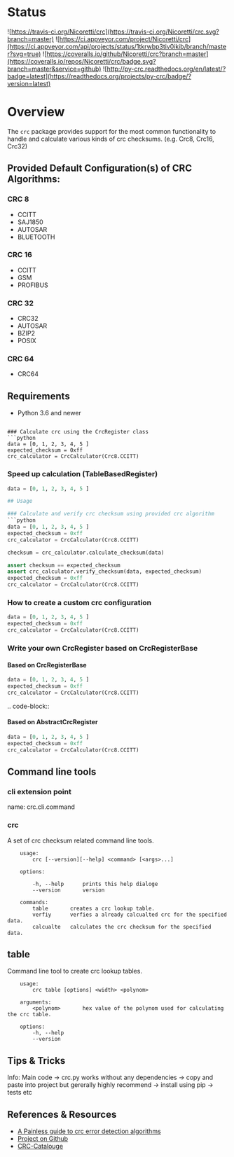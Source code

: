 # Status

![https://travis-ci.org/Nicoretti/crc](https://travis-ci.org/Nicoretti/crc.svg?branch=master)
![https://ci.appveyor.com/project/Nicoretti/crc](https://ci.appveyor.com/api/projects/status/1tkrwbp3tiv0ikib/branch/master?svg=true)
![https://coveralls.io/github/Nicoretti/crc?branch=master](https://coveralls.io/repos/Nicoretti/crc/badge.svg?branch=master&service=github)
![http://py-crc.readthedocs.org/en/latest/?badge=latest](https://readthedocs.org/projects/py-crc/badge/?version=latest)

# Overview
The `crc` package provides support for the most common functionality to handle and calculate various kinds of crc checksums.
(e.g. Crc8, Crc16, Crc32)

## Provided Default Configuration(s) of CRC Algorithms:

### CRC 8
* CCITT
* SAJ1850
* AUTOSAR
* BLUETOOTH

### CRC 16
* CCITT
* GSM
* PROFIBUS

### CRC 32
* CRC32
* AUTOSAR
* BZIP2
* POSIX

### CRC 64
* CRC64

## Requirements
* Python 3.6 and newer

```

### Calculate crc using the CrcRegister class
```python
data = [0, 1, 2, 3, 4, 5 ]
expected_checksum = 0xff
crc_calculator = CrcCalculator(Crc8.CCITT)
```

### Speed up calculation (TableBasedRegister)
```python
data = [0, 1, 2, 3, 4, 5 ]

## Usage

### Calculate and verify crc checksum using provided crc algorithm
```python
data = [0, 1, 2, 3, 4, 5 ]
expected_checksum = 0xff
crc_calculator = CrcCalculator(Crc8.CCITT)

checksum = crc_calculator.calculate_checksum(data)

assert checksum == expected_checksum
assert crc_calculator.verify_checksum(data, expected_checksum)
expected_checksum = 0xff
crc_calculator = CrcCalculator(Crc8.CCITT)
```

### How to create a custom crc configuration
```python
data = [0, 1, 2, 3, 4, 5 ]
expected_checksum = 0xff
crc_calculator = CrcCalculator(Crc8.CCITT)
```

### Write your own CrcRegister based on CrcRegisterBase

#### Based on CrcRegisterBase

```python
data = [0, 1, 2, 3, 4, 5 ]
expected_checksum = 0xff
crc_calculator = CrcCalculator(Crc8.CCITT)
```
.. code-block::


#### Based on AbstractCrcRegister
```python
data = [0, 1, 2, 3, 4, 5 ]
expected_checksum = 0xff
crc_calculator = CrcCalculator(Crc8.CCITT)
```


## Command line tools

### cli extension point
name:  crc.cli.command

### crc
A set of crc checksum related command line tools.

```
    usage:
        crc [--version][--help] <command> [<args>...]

    options:

        -h, --help      prints this help dialoge
        --version       version

    commands:
        table       creates a crc lookup table.
        verfiy      verfies a already calcualted crc for the specified data.
        calcualte   calculates the crc checksum for the specified data.
```

table
-----
Command line tool to create crc lookup tables.
```
    usage:
        crc table [options] <width> <polynom>

    arguments:
        <polynom>       hex value of the polynom used for calculating the crc table.

    options:
        -h, --help
        --version
```

Tips & Tricks
-------------
Info:
Main code -> crc.py works without any dependencies -> copy and paste into project
but gererally highly recommend -> install using pip -> tests etc


References & Resources
-----------------------
* [A Painless guide to crc error detection algorithms](http://www.zlib.net/crc_v3.txt)
* [Project on Github](https://github.com/Nicoretti/crc)
* [CRC-Catalouge](http://reveng.sourceforge.net/crc-catalogue/all.htm)

